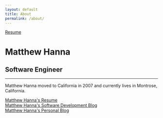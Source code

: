 ```yaml
---
layout: default
title: About
permalink: /about/
---
```

<a class="github-fork-ribbon no-tufte-underline" href="../index.html" title="Resume">Resume</a>
# Matthew Hanna
## Software Engineer
------

Matthew Hanna moved to California in 2007 and currently lives in Montrose, California.  


[Matthew Hanna's Resume](https://matthewhanna.net)  
[Matthew Hanna's Software Development Blog](https://blog.matthewhanna.net)  
[Matthew Hanna's Personal Blog](https://matthewhanna.me)  
